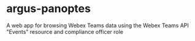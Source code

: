 # argus-panoptes
A web app for browsing Webex Teams data using the Webex Teams API "Events" resource and compliance officer role
